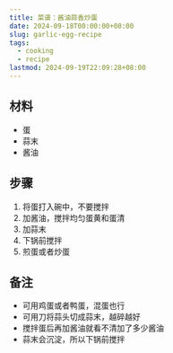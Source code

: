 ```yaml
---
title: 菜谱：酱油蒜香炒蛋
date: 2024-09-18T00:00:00+08:00
slug: garlic-egg-recipe
tags:
  - cooking
  - recipe
lastmod: 2024-09-19T22:09:28+08:00
---
```


## 材料

- 蛋
- 蒜末
- 酱油

## 步骤

1. 将蛋打入碗中，不要搅拌
2. 加酱油，搅拌均匀蛋黄和蛋清
3. 加蒜末
4. 下锅前搅拌
5. 煎蛋或者炒蛋

## 备注

- 可用鸡蛋或者鸭蛋，混蛋也行
- 可用刀将蒜头切成蒜末，越碎越好
- 搅拌蛋后再加酱油就看不清加了多少酱油
- 蒜末会沉淀，所以下锅前搅拌